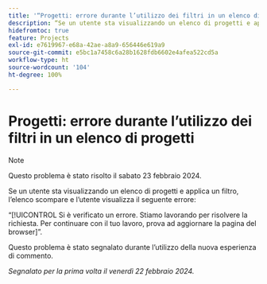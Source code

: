 ```yaml
---
title: '“Progetti: errore durante l’utilizzo dei filtri in un elenco di progetti”'
description: “Se un utente sta visualizzando un elenco di progetti e applica un filtro, l’elenco scompare e l’utente visualizza un errore.”
hidefromtoc: true
feature: Projects
exl-id: e7619967-e68a-42ae-a8a9-656446e619a9
source-git-commit: e5bc1a7458c6a28b1628fdb6602e4afea522cd5a
workflow-type: ht
source-wordcount: '104'
ht-degree: 100%

---
```



# Progetti: errore durante l’utilizzo dei filtri in un elenco di progetti


>[!NOTE]
>
>Questo problema è stato risolto il sabato 23 febbraio 2024.

Se un utente sta visualizzando un elenco di progetti e applica un filtro, l’elenco scompare e l’utente visualizza il seguente errore:

“[!UICONTROL Si è verificato un errore. Stiamo lavorando per risolvere la richiesta. Per continuare con il tuo lavoro, prova ad aggiornare la pagina del browser]”.

Questo problema è stato segnalato durante l’utilizzo della nuova esperienza di commento.

_Segnalato per la prima volta il venerdì 22 febbraio 2024._
